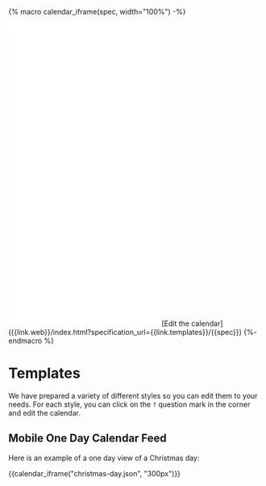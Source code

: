 
<!-- Page level macros, see https://mkdocs-macros-plugin.readthedocs.io/en/latest/pages/#page-level-macros -->

{% macro calendar_iframe(spec, width="100%") -%}
<iframe class="open-web-calendar"
    style="background:url('https://raw.githubusercontent.com/niccokunzmann/open-web-calendar/master/static/img/loaders/circular-loader.gif') center center no-repeat;"
    src="{{link.web}}/calendar.html?specification_url={{link.templates}}/{{spec}}"
    sandbox="allow-scripts allow-same-origin allow-top-navigation"
    allowTransparency="true" scrolling="no"
    frameborder="0" height="600px" width="{{width}}"></iframe>
[Edit the calendar]({{link.web}}/index.html?specification_url={{link.templates}}/{{spec}})
{%- endmacro %}


# Templates

We have prepared a variety of different styles so you can edit them to your needs.
For each style, you can click on the `?` question mark in the corner
and edit the calendar.


## Mobile One Day Calendar Feed

Here is an example of a one day view of a Christmas day:

{{calendar_iframe("christmas-day.json", "300px")}}
